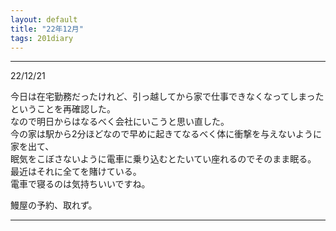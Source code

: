 ```yaml
---
layout: default
title: "22年12月"
tags: 201diary
---
```


----
22/12/21  

今日は在宅勤務だったけれど、引っ越してから家で仕事できなくなってしまったということを再確認した。  
なので明日からはなるべく会社にいこうと思い直した。  
今の家は駅から2分ほどなので早めに起きてなるべく体に衝撃を与えないように家を出て、  
眠気をこぼさないように電車に乗り込むとたいてい座れるのでそのまま眠る。  
最近はそれに全てを賭けている。  
電車で寝るのは気持ちいいですね。

鰻屋の予約、取れず。  

----